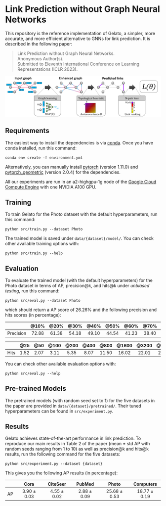 # Link Prediction without Graph Neural Networks

This repository is the reference implementation of Gelato, a simpler, more accurate, and more efficient alternative to GNNs for link prediction. It is described in the following paper:
<br/>
> Link Prediction without Graph Neural Networks.<br>
> Anonymous Author(s).<br>
> Submitted to Eleventh International Conference on Learning Representations (ICLR 2023). 
> <Insert paper link>

![Gelato](overview.svg)

## Requirements

The easiest way to install the dependencies is via [conda](https://conda.io/projects/conda/en/latest/user-guide/install/index.html). Once you have conda installed, run this command:

```setup
conda env create -f environment.yml
```

Alternatively, you can manually install [pytorch](https://pytorch.org/get-started/locally/) (version 1.11.0) and [pytorch_geometric](https://pytorch-geometric.readthedocs.io/en/latest/notes/installation.html) (version 2.0.4) for the dependencies. 

All our experiments are run in an a2-highgpu-1g node of the [Google Cloud Compute Engine](https://cloud.google.com/compute) with one NVIDIA A100 GPU. 

## Training

To train Gelato for the Photo dataset with the default hyperparameters, run this command:

```train
python src/train.py --dataset Photo
```

The trained model is saved under `data/{dataset}/model/`. You can check other available training options with:

```train_option
python src/train.py --help
```

## Evaluation

To evaluate the trained model (with the default hyperparameters) for the Photo dataset in terms of AP, precision@k, and hits@k under _unbiased testing_, run this command:

```eval
python src/eval.py --dataset Photo
```

which should return a AP score of 26.26% and the following precision and hits scores (in percentage):

|           | @10%  | @20%  | @30%  | @40%  | @50%  | @60%  | @70%  | @80%  | @90%  | @100% |
|:---------:|:-----:|:-----:|:-----:|:-----:|:-----:|:-----:|:-----:|:-----:|:-----:|:-----:|
| Precision | 72.88 | 61.38 | 54.18 | 49.10 | 44.54 | 41.23 | 38.40 | 36.11 | 33.93 | 32.08 |

|           | @25   | @50   | @100  | @200  | @400  | @800  | @1600 | @3200 | @6400 |
|:---------:|:-----:|:-----:|:-----:|:-----:|:-----:|:-----:|:-----:|:-----:|:-----:|
| Hits      | 1.52  | 2.07  | 3.11  | 5.35  | 8.07  | 11.50 | 16.02 | 22.01 | 29.46 |

You can check other available evaluation options with:

```eval_option
python src/eval.py --help
```


## Pre-trained Models

The pretrained models (with random seed set to 1) for the five datasets in the paper are provided in `data/{dataset}/pretrained/`. Their tuned hyperparameters can be found in `src/experiment.py`. 

## Results

Gelato achieves state-of-the-art performance in link prediction. To reproduce our main results in Table 2 of the paper (mean ± std AP with random seeds ranging from 1 to 10) as well as precision@k and hits@k results, run the following command for the five datasets:

```experiment
python src/experiment.py --dataset {dataset}
```
This gives you the following AP results (in percentage):

|           | Cora        | CiteSeer    | PubMed      | Photo        | Computers    |
|:---------:|:-----------:|:-----------:|:-----------:|:------------:|:------------:|
| AP        | 3.90 ± 0.03 | 4.55 ± 0.02 | 2.88 ± 0.09 | 25.68 ± 0.53 | 18.77 ± 0.19 |


